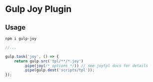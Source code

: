 
# Gulp Joy Plugin

## Usage
```bash
npm i gulp-joy
```
```js
//...

gulp.task('joy', () => {
    return gulp.src('tpl/**/*.joy')
        .pipe(joy(/* options */)) // see joytpl docs for details 
        .pipe(gulp.dest('scripts/tpl'));
});
```
